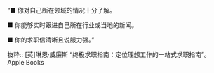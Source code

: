“■ 你对自己所在领域的情况十分了解。

■ 你能够实时跟进自己所在行业或当地的新闻。

■ 你的求职信清晰且说服力强。”

抜粋:: [英]琳恩·威廉斯  “终极求职指南：定位理想工作的一站式求职指南”。 Apple Books  
